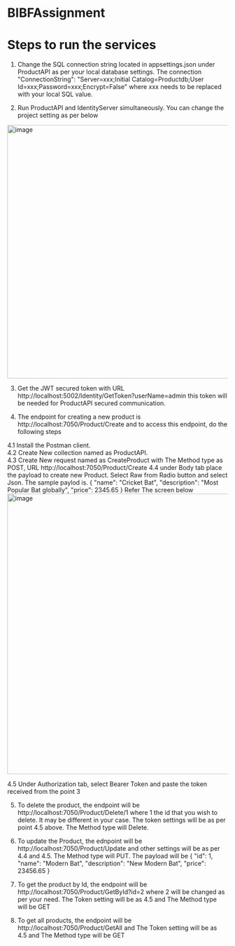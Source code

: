 # BIBFAssignment

# Steps to run the services
 1. Change the SQL connection string located in appsettings.json under ProductAPI as per your local database settings. The connection  
  "ConnectionString": "Server=xxx;Initial Catalog=Productdb;User Id=xxx;Password=xxx;Encrypt=False" where xxx needs to be replaced with your local SQL value.
 
 2. Run ProductAPI and IdentityServer simultaneously. You can change the project setting as per below
 <img width="578" alt="image" src="https://user-images.githubusercontent.com/58332656/230296163-85dd2d07-7c11-4aaa-b063-6e62a3e00585.png">
 
 3. Get the JWT secured token with URL http://localhost:5002/Identity/GetToken?userName=admin this token will be needed for ProductAPI secured communication.
 
 4. The endpoint for creating a new product is http://localhost:7050/Product/Create and to access this endpoint, do the following steps
 
   4.1 Install the Postman client.   
   4.2 Create New collection named as ProductAPI.   
   4.3 Create New request named as CreateProduct with The Method type as POST, URL http://localhost:7050/Product/Create 
   4.4 under Body tab place the payload to create new Product. Select Raw from Radio button and select Json. The sample paylod is. 
          { 
            "name": "Cricket Bat",
            "description": "Most Popular Bat globally",
           "price": 2345.65
          }
      Refer The screen below
    <img width="640" alt="image" src="https://user-images.githubusercontent.com/58332656/230302107-d5a2d14d-ec8f-4838-8f27-c932eaade8f5.png">

   4.5 Under Authorization tab, select Bearer Token and paste the token received from the point 3
   
   5. To delete the product, the endpoint will be http://localhost:7050/Product/Delete/1 where 1 the id that you wish to delete. It may be different in your case.        The token settings will be as per point 4.5 above. The Method type will Delete.
   
   6. To update the Product, the ednpoint will be http://localhost:7050/Product/Update and other settings will be as per 4.4 and 4.5. The Method type will PUT. The         payload will be 
     {
       "id": 1,
       "name": "Modern Bat",
       "description": "New Modern Bat",
       "price": 23456.65
     }
   
   7. To get the product by Id, the endpoint will be http://localhost:7050/Product/GetById?id=2 where 2 will be changed as per your need. The Token setting will be         as 4.5 and The Method type will be GET
   8. To get all products, the endpoint will be http://localhost:7050/Product/GetAll and The Token setting will be as 4.5 and The Method type will be GET

  
